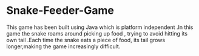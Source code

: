 # Snake-Feeder-Game
This game has been built using Java which is platform independent .In this game the snake roams around picking up food ,  trying to avoid hitting its own tail .Each time the snake eats a piece of food, its tail grows longer,making the game increasingly difficult.  
